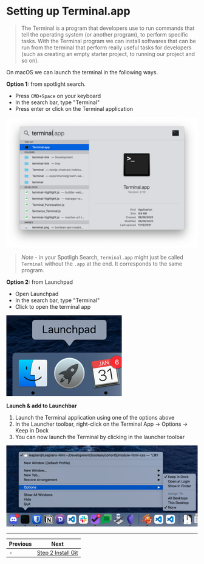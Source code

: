 # Setting up Terminal.app

>The Terminal is a program that developers use to run commands that tell the operating system (or another program), to perform specific tasks.
With the Terminal program we can install softwares that can be run from the terminal that perform really useful tasks for developers (such as creating an empty starter project, to running our project and so on).

On macOS we can launch the terminal in the following ways.

**Option 1:** from spotlight search.

- Press `CMD+Space` on your keyboard
- In the search bar, type "Terminal"
- Press enter or click on the Terminal application

![Launch Terminal.app](../images/macOSTerminalLaunchSpotlight.png)

> _Note_ - in your Spotligh Search, `Terminal.app` might just be called `Terminal` without the `.app` at the end. It corresponds to the same program.

**Option 2:** from Launchpad

- Open Launchpad
- In the search bar, type "Terminal"
- Click to open the terminal app

![Launchpad](../images/macOSLaunchpadIcon.png)

**Launch & add to Launchbar**

1. Launch the Terminal application using one of the options above
2. In the Launcher toolbar, right-click on the Terminal App -> Options -> Keep in Dock
3. You can now launch the Terminal by clicking in the launcher toolbar

![Pin to Launchbar](../images/macOSTerminalPinToToolbar.png)

---
| Previous | Next |
| ----- | ---------- |
| - | [Step 2 Install Git](2-macos-setup-instructions-install-git.md) |
